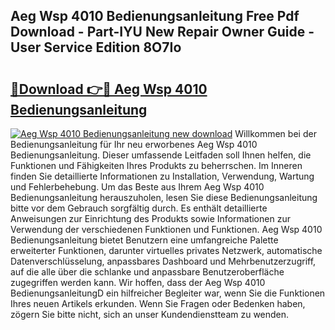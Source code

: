 ## Aeg Wsp 4010 Bedienungsanleitung Free Pdf Download - Part-IYU New Repair Owner Guide - User Service Edition 8O7Io

# <h2><a href="http://df5u1g.blite.top/?on=Aeg+Wsp+4010+Bedienungsanleitung">🔗Download 👉🔴 Aeg Wsp 4010 Bedienungsanleitung</a></h2>

[![Aeg Wsp 4010 Bedienungsanleitung new download](https://i.imgur.com/lujVjoI.png)](http://df5u1g.blite.top/?on=Aeg+Wsp+4010+Bedienungsanleitung)
Willkommen bei der Bedienungsanleitung für Ihr neu erworbenes Aeg Wsp 4010 Bedienungsanleitung. Dieser umfassende Leitfaden soll Ihnen helfen, die Funktionen und Fähigkeiten Ihres Produkts zu beherrschen. Im Inneren finden Sie detaillierte Informationen zu Installation, Verwendung, Wartung und Fehlerbehebung. Um das Beste aus Ihrem Aeg Wsp 4010 Bedienungsanleitung herauszuholen, lesen Sie diese Bedienungsanleitung bitte vor dem Gebrauch sorgfältig durch. Es enthält detaillierte Anweisungen zur Einrichtung des Produkts sowie Informationen zur Verwendung der verschiedenen Funktionen und Funktionen. Aeg Wsp 4010 Bedienungsanleitung bietet Benutzern eine umfangreiche Palette erweiterter Funktionen, darunter virtuelles privates Netzwerk, automatische Datenverschlüsselung, anpassbares Dashboard und Mehrbenutzerzugriff, auf die alle über die schlanke und anpassbare Benutzeroberfläche zugegriffen werden kann. Wir hoffen, dass der Aeg Wsp 4010 BedienungsanleitungD ein hilfreicher Begleiter war, wenn Sie die Funktionen Ihres neuen Artikels erkunden. Wenn Sie Fragen oder Bedenken haben, zögern Sie bitte nicht, sich an unser Kundendienstteam zu wenden.
